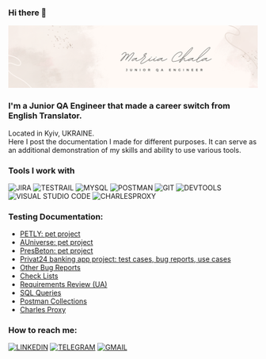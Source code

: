### Hi there 👋

![HEADER](https://github.com/morsunne/morsunne/blob/main/assets/Beige%20Feminine%20Personal%20LinkedIn%20Banner.png)

### I'm a Junior QA Engineer that made a career switch from English Translator.
Located in Kyiv, UKRAINE.<br>
Here I post the documentation I made for different purposes. It can serve as an additional demonstration of my skills and ability to use various tools.
<!--My CV is <a href="https://drive.google.com/file/d/1emHFXZ6qF9sr6iUL-NRdMYPFylDAxjP0/view?usp=sharing" target = "_blank">here</a>.-->

### Tools I work with
![JIRA](https://img.shields.io/badge/-JIRA-24292f?style=for-the-badge&logo=jira&logoColor=2684ff)
![TESTRAIL](https://img.shields.io/badge/-TESTRAIL-24292f?style=for-the-badge&logo=testrail&)
![MYSQL](https://img.shields.io/badge/-MYSQL-24292f?style=for-the-badge&logo=mysql&logoColor=2684ff)
![POSTMAN](https://img.shields.io/badge/-POSTMAN-24292f?style=for-the-badge&logo=postman&logoColor=ff6c38)
![GIT](https://img.shields.io/badge/-GIT-24292f?style=for-the-badge&logo=git&logoColor=f05033)
![DEVTOOLS](https://img.shields.io/badge/-DEVTOOLS-24292f?style=for-the-badge&logo=googlechrome&logoColor=3d85fe)
![VISUAL STUDIO CODE](https://img.shields.io/badge/-VSCODE-24292f?style=for-the-badge&logo=vscode&logoColor=2684ff)
![CHARLESPROXY](https://img.shields.io/badge/-CHARLESPROXY-24292f?style=for-the-badge&logo=charlesproxy&logoColor=2684ff)

### Testing Documentation:
+ [PETLY: pet project](https://github.com/morsunne/Petly.git)
+ [AUniverse: pet project](https://github.com/morsunne/auniverse)
+ [PresBeton: pet project](https://github.com/morsunne/presbeton)
+ [Privat24 banking app project: test cases, bug reports, use cases](https://github.com/morsunne/Privat24)
+ [Other Bug Reports](https://github.com/morsunne/BugReports)
+ [Check Lists](https://github.com/morsunne/Checklists)
+ [Requirements Review (UA)](https://github.com/morsunne/ListBoxerReq)
+ [SQL Queries](https://github.com/morsunne/SQLqueries.git)
+ [Postman Collections](https://github.com/morsunne/PostmanColl)
+ [Charles Proxy](https://github.com/morsunne/CharlesP)





### How to reach me:
[![LINKEDIN](https://img.shields.io/badge/-LINKEDIN-24292f?style=for-the-badge&logo=linkedin&logoColor=0077b7)](https://www.linkedin.com/in/mariia-chala/)
[![TELEGRAM](https://img.shields.io/badge/-TELEGRAM-24292f?style=for-the-badge&logo=telegram&logoColor=32aadf)](https://t.me/morsunne)
[![GMAIL](https://img.shields.io/badge/-GMAIL-24292f?style=for-the-badge&logo=gmail&logoColor=f14336)](mailto:chalayamaria@gmail.com)

<!--
**morsunne/morsunne** is a ✨ _special_ ✨ repository because its `README.md` (this file) appears on your GitHub profile.

Here are some ideas to get you started:

- 🔭 I’m currently working on ...
- 🌱 I’m currently learning ...
- 👯 I’m looking to collaborate on ...
- 🤔 I’m looking for help with ...
- 💬 Ask me about ...
- 📫 How to reach me: ...
- 😄 Pronouns: ...
- ⚡ Fun fact: ...
-->
